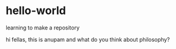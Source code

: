 # hello-world
learning to make a repository

hi fellas, this is anupam and what do you think about philosophy?
